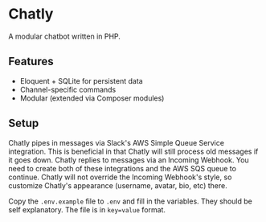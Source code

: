 # Chatly
A modular chatbot written in PHP.

## Features
* Eloquent + SQLite for persistent data
* Channel-specific commands
* Modular (extended via Composer modules)

## Setup
Chatly pipes in messages via Slack's AWS Simple Queue Service integration. This is beneficial in that Chatly will still process old messages if it goes down. Chatly replies to messages via an Incoming Webhook. You need to create both of these integrations and the AWS SQS queue to continue. Chatly will not override the Incoming Webhook's style, so customize Chatly's appearance (username, avatar, bio, etc) there.

Copy the `.env.example` file to `.env` and fill in the variables. They should be self explanatory. The file is in `key=value` format.
